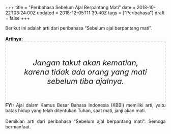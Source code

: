 +++
title = "Peribahasa Sebelum Ajal Berpantang Mati"
date = 2018-10-22T03:24:00Z
updated = 2018-12-05T11:39:40Z
tags = ["Peribahasa"]
draft = false
+++

<div dir="ltr" style="text-align: left;" trbidi="on"><div style="text-align: justify;">Berikut ini adalah arti dari peribahasa “Sebelum ajal berpantang mati”.</div><br /><div style="text-align: justify;"><b>Artinya:</b></div><div style="border: 2px dashed #ddd; font-size: 24px; height: auto; margin: 0 auto; padding: 50px; text-align: center; width: auto;"><i>Jangan takut akan kematian, karena tidak ada orang yang mati sebelum tiba ajalnya.</i></div><div style="text-align: justify;"><b>FYI:</b> Ajal dalam Kamus Besar Bahasa Indonesia (KBBI) memiliki arti, yaitu batas hidup yang telah ditentukan Tuhan, saat mati, janji akan mati.<br /><br /></div><div style="text-align: justify;">Demikian arti dari peribahasa "Sebelum ajal berpantang mati". Semoga bermanfaat.</div></div>
